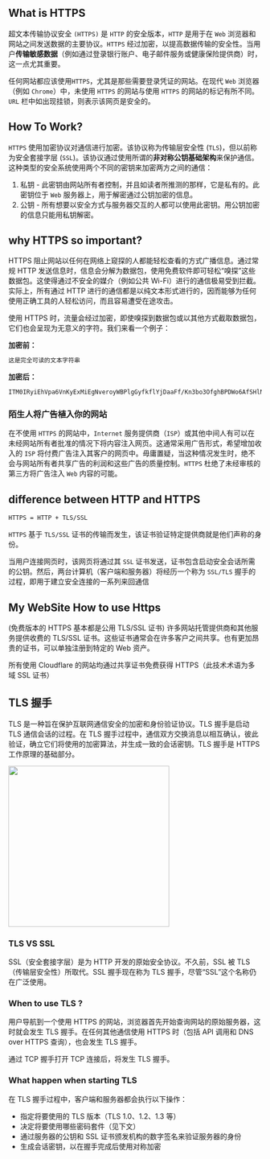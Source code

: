 ## What is HTTPS

超文本传输协议安全 `(HTTPS)` 是 `HTTP` 的安全版本，`HTTP` 是用于在 `Web` 浏览器和网站之间发送数据的主要协议。`HTTPS` 经过加密，以提高数据传输的安全性。当用户**传输敏感数据**（例如通过登录银行账户、电子邮件服务或健康保险提供商）时，这一点尤其重要。

任何网站都应该使用`HTTPS`，尤其是那些需要登录凭证的网站。在现代 `Web` 浏览器（例如 `Chrome`）中，未使用 `HTTPS` 的网站与使用 `HTTPS` 的网站的标记有所不同。`URL` 栏中如出现挂锁，则表示该网页是安全的。

## How To Work?

`HTTPS` 使用加密协议对通信进行加密。该协议称为传输层安全性 (`TLS`)，但以前称为安全套接字层 (`SSL`)。该协议通过使用所谓的**非对称公钥基础架构**来保护通信。这种类型的安全系统使用两个不同的密钥来加密两方之间的通信：

1. 私钥 - 此密钥由网站所有者控制，并且如读者所推测的那样，它是私有的。此密钥位于 `Web` 服务器上，用于解密通过公钥加密的信息。
2. 公钥 - 所有想要以安全方式与服务器交互的人都可以使用此密钥。用公钥加密的信息只能用私钥解密。

## why HTTPS so important?

HTTPS 阻止网站以任何在网络上窥探的人都能轻松查看的方式广播信息。通过常规 HTTP 发送信息时，信息会分解为数据包，使用免费软件即可轻松“嗅探”这些数据包。这使得通过不安全的媒介（例如公共 Wi-Fi）进行的通信极易受到拦截。实际上，所有通过 HTTP 进行的通信都是以纯文本形式进行的，因而能够为任何使用正确工具的人轻松访问，而且容易遭受在途攻击。

使用 HTTPS 时，流量会经过加密，即使嗅探到数据包或以其他方式截取数据包，它们也会呈现为无意义的字符。我们来看一个例子：

**加密前：**

```bash
这是完全可读的文本字符串
```

**加密后：**

```bash
ITM0IRyiEhVpa6VnKyExMiEgNveroyWBPlgGyfkflYjDaaFf/Kn3bo3OfghBPDWo6AfSHlNtL8N7ITEwIXc1gU5X73xMsJormzzXlwOyrCs+9XCPk63Y+z0=
```

### 陌生人将广告植入你的网站

在不使用 `HTTPS` 的网站中，`Internet` 服务提供商（`ISP`）或其他中间人有可以在未经网站所有者批准的情况下将内容注入网页。这通常采用广告形式，希望增加收入的 `ISP` 将付费广告注入其客户的网页中。毋庸置疑，当这种情况发生时，绝不会与网站所有者共享广告的利润和这些广告的质量控制。`HTTPS` 杜绝了未经审核的第三方将广告注入 `Web` 内容的可能。

## difference between HTTP and HTTPS

```bash
HTTPS = HTTP + TLS/SSL
```

`HTTPS` 基于 `TLS/SSL` 证书的传输而发生，该证书验证特定提供商就是他们声称的身份。

当用户连接网页时，该网页将通过其 `SSL` 证书发送，证书包含启动安全会话所需的公钥。然后，两台计算机（客户端和服务器）将经历一个称为 `SSL/TLS` 握手的过程，即用于建立安全连接的一系列来回通信

## My WebSite How to use Https

(免费版本的 HTTPS 基本都是公用 TLS/SSL 证书)
许多网站托管提供商和其他服务提供收费的 TLS/SSL 证书。这些证书通常会在许多客户之间共享。也有更加昂贵的证书，可以单独注册到特定的 Web 资产。

所有使用 Cloudflare 的网站均通过共享证书免费获得 HTTPS（此技术术语为多域 SSL 证书）

## TLS 握手

TLS 是一种旨在保护互联网通信安全的加密和身份验证协议。TLS 握手是启动 TLS 通信会话的过程。在 TLS 握手过程中，通信双方交换消息以相互确认，彼此验证，确立它们将使用的加密算法，并生成一致的会话密钥。TLS 握手是 HTTPS 工作原理的基础部分。

<img src="https://cf-assets.www.cloudflare.com/slt3lc6tev37/5aYOr5erfyNBq20X5djTco/3c859532c91f25d961b2884bf521c1eb/tls-ssl-handshake.png" width="320px" />

### TLS VS SSL

SSL（安全套接字层）是为 HTTP 开发的原始安全协议。不久前，SSL 被 TLS （传输层安全性）所取代。SSL 握手现在称为 TLS 握手，尽管“SSL”这个名称仍在广泛使用。

### When to use TLS ?

用户导航到一个使用 HTTPS 的网站，浏览器首先开始查询网站的原始服务器，这时就会发生 TLS 握手。在任何其他通信使用 HTTPS 时（包括 API 调用和 DNS over HTTPS 查询），也会发生 TLS 握手。

通过 TCP 握手打开 TCP 连接后，将发生 TLS 握手。

### What happen when starting TLS

在 TLS 握手过程中，客户端和服务器都会执行以下操作：

- 指定将要使用的 TLS 版本（TLS 1.0、1.2、1.3 等）
- 决定将要使用哪些密码套件（见下文）
- 通过服务器的公钥和 SSL 证书颁发机构的数字签名来验证服务器的身份
- 生成会话密钥，以在握手完成后使用对称加密
